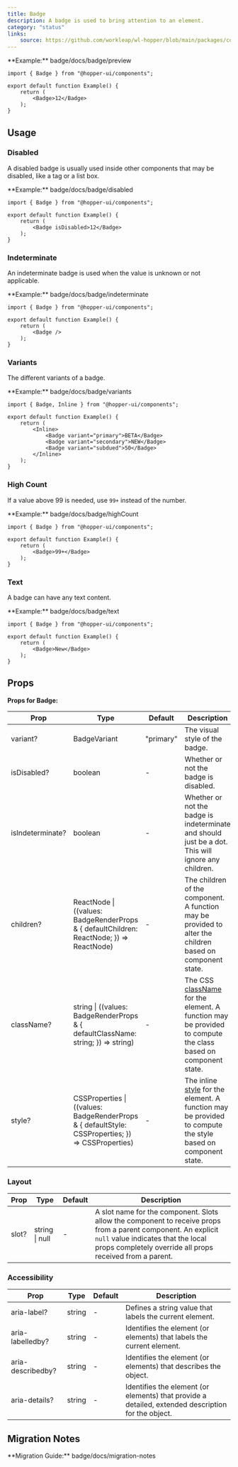 ```yaml
---
title: Badge
description: A badge is used to bring attention to an element.
category: "status"
links:
    source: https://github.com/workleap/wl-hopper/blob/main/packages/components/src/badge/src/Badge.tsx
---
```


\*\*Example:\*\* badge/docs/badge/preview

```tsx
import { Badge } from "@hopper-ui/components";

export default function Example() {
    return (
        <Badge>12</Badge>
    );
}

```





## Usage

### Disabled

A disabled badge is usually used inside other components that may be disabled, like a tag or a list box.

\*\*Example:\*\* badge/docs/badge/disabled

```tsx
import { Badge } from "@hopper-ui/components";

export default function Example() {
    return (
        <Badge isDisabled>12</Badge>
    );
}

```

### Indeterminate

An indeterminate badge is used when the value is unknown or not applicable.

\*\*Example:\*\* badge/docs/badge/indeterminate

```tsx
import { Badge } from "@hopper-ui/components";

export default function Example() {
    return (
        <Badge />
    );
}

```

### Variants

The different variants of a badge.

\*\*Example:\*\* badge/docs/badge/variants

```tsx
import { Badge, Inline } from "@hopper-ui/components";

export default function Example() {
    return (
        <Inline>
            <Badge variant="primary">BETA</Badge>
            <Badge variant="secondary">NEW</Badge>
            <Badge variant="subdued">50</Badge>
        </Inline>
    );
}

```

### High Count

If a value above 99 is needed, use `99+` instead of the number.

\*\*Example:\*\* badge/docs/badge/highCount

```tsx
import { Badge } from "@hopper-ui/components";

export default function Example() {
    return (
        <Badge>99+</Badge>
    );
}

```

### Text

A badge can have any text content.

\*\*Example:\*\* badge/docs/badge/text

```tsx
import { Badge } from "@hopper-ui/components";

export default function Example() {
    return (
        <Badge>New</Badge>
    );
}

```



## Props

**Props for Badge:**

| Prop | Type | Default | Description |
|------|------|---------|-------------|
| variant? | BadgeVariant | "primary" | The visual style of the badge. |
| isDisabled? | boolean | - | Whether or not the badge is disabled. |
| isIndeterminate? | boolean | - | Whether or not the badge is indeterminate and should just be a dot. This will ignore any children. |
| children? | ReactNode \| ((values: BadgeRenderProps & { defaultChildren: ReactNode; }) => ReactNode) | - | The children of the component. A function may be provided to alter the children based on component state. |
| className? | string \| ((values: BadgeRenderProps & { defaultClassName: string; }) => string) | - | The CSS [className](https://developer.mozilla.org/en-US/docs/Web/API/Element/className) for the element. A function may be provided to compute the class based on component state. |
| style? | CSSProperties \| ((values: BadgeRenderProps & { defaultStyle: CSSProperties; }) => CSSProperties) | - | The inline [style](https://developer.mozilla.org/en-US/docs/Web/API/HTMLElement/style) for the element. A function may be provided to compute the style based on component state. |

### Layout

| Prop | Type | Default | Description |
|------|------|---------|-------------|
| slot? | string \| null | - | A slot name for the component. Slots allow the component to receive props from a parent component. An explicit `null` value indicates that the local props completely override all props received from a parent. |

### Accessibility

| Prop | Type | Default | Description |
|------|------|---------|-------------|
| aria-label? | string | - | Defines a string value that labels the current element. |
| aria-labelledby? | string | - | Identifies the element (or elements) that labels the current element. |
| aria-describedby? | string | - | Identifies the element (or elements) that describes the object. |
| aria-details? | string | - | Identifies the element (or elements) that provide a detailed, extended description for the object. |



## Migration Notes

\*\*Migration Guide:\*\* badge/docs/migration-notes
